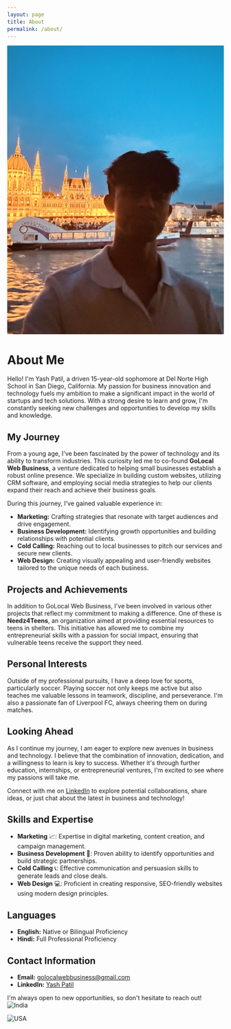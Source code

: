 ```yaml
---
layout: page
title: About
permalink: /about/
---
```

![Yash Patil](IMG_0526.jpg)
# About Me

Hello! I'm Yash Patil, a driven 15-year-old sophomore at Del Norte High School in San Diego, California. My passion for business innovation and technology fuels my ambition to make a significant impact in the world of startups and tech solutions. With a strong desire to learn and grow, I'm constantly seeking new challenges and opportunities to develop my skills and knowledge.

## My Journey

From a young age, I've been fascinated by the power of technology and its ability to transform industries. This curiosity led me to co-found **GoLocal Web Business**, a venture dedicated to helping small businesses establish a robust online presence. We specialize in building custom websites, utilizing CRM software, and employing social media strategies to help our clients expand their reach and achieve their business goals.

During this journey, I’ve gained valuable experience in:
- **Marketing:** Crafting strategies that resonate with target audiences and drive engagement.
- **Business Development:** Identifying growth opportunities and building relationships with potential clients.
- **Cold Calling:** Reaching out to local businesses to pitch our services and secure new clients.
- **Web Design:** Creating visually appealing and user-friendly websites tailored to the unique needs of each business.

## Projects and Achievements

In addition to GoLocal Web Business, I've been involved in various other projects that reflect my commitment to making a difference. One of these is **Needz4Teens**, an organization aimed at providing essential resources to teens in shelters. This initiative has allowed me to combine my entrepreneurial skills with a passion for social impact, ensuring that vulnerable teens receive the support they need.

## Personal Interests

Outside of my professional pursuits, I have a deep love for sports, particularly soccer. Playing soccer not only keeps me active but also teaches me valuable lessons in teamwork, discipline, and perseverance. I'm also a passionate fan of Liverpool FC, always cheering them on during matches.

## Looking Ahead

As I continue my journey, I am eager to explore new avenues in business and technology. I believe that the combination of innovation, dedication, and a willingness to learn is key to success. Whether it's through further education, internships, or entrepreneurial ventures, I'm excited to see where my passions will take me.

Connect with me on [LinkedIn](https://www.linkedin.com/in/yashpatil21/) to explore potential collaborations, share ideas, or just chat about the latest in business and technology!

## Skills and Expertise
- **Marketing** :chart_with_upwards_trend:: Expertise in digital marketing, content creation, and campaign management.
- **Business Development** :briefcase:: Proven ability to identify opportunities and build strategic partnerships.
- **Cold Calling** :telephone_receiver:: Effective communication and persuasion skills to generate leads and close deals.
- **Web Design** :computer:: Proficient in creating responsive, SEO-friendly websites using modern design principles.


## Languages
- **English:** Native or Bilingual Proficiency
- **Hindi:** Full Professional Proficiency

## Contact Information
- **Email:** [golocalwebbusiness@gmail.com](mailto:golocalwebbusiness@gmail.com)
- **LinkedIn:** [Yash Patil](https://www.linkedin.com/in/yashpatil21/)

I'm always open to new opportunities, so don't hesitate to reach out!
![India](https://upload.wikimedia.org/wikipedia/en/thumb/4/41/Flag_of_India.svg/1200px-Flag_of_India.svg.png)

![USA](https://cdn.britannica.com/79/4479-050-6EF87027/flag-Stars-and-Stripes-May-1-1795.jpg)
